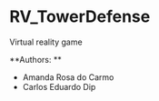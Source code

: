 # RV_TowerDefense

Virtual reality game

**Authors: ** 
- Amanda Rosa do Carmo
- Carlos Eduardo Dip
